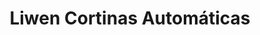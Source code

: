 ---
title: "Liwen Cortinas Automáticas"
url: /neuquen/liwen-cortinas-automaticas/
shop: Gardinen
---